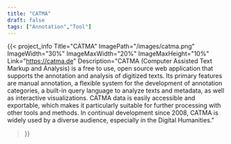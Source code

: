 ```yaml
---
title: "CATMA"
draft: false
tags: ["Annotation","Tool"]
---
```




{{< project_info
    Title="CATMA"
    ImagePath="/images/catma.png"
    ImageWidth="30%"
    ImageMaxWidth="20%"
    ImageMaxHeight="10%"
    Link="https://catma.de"
    Description="CATMA (Computer Assisted Text Markup and Analysis) is a free to use, open source web application that supports the annotation and analysis of digitized texts. Its primary features are manual annotation, a flexible system for the development of annotation categories, a built-in query language to analyze texts and metadata, as well as interactive visualizations. CATMA data is easily accessible and exportable, which makes it particularly suitable for further processing with other tools and methods.  In continual development since 2008, CATMA is widely used by a diverse audience, especially in the Digital Humanities."
>}}

